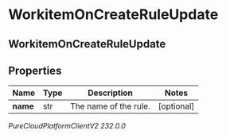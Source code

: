 # WorkitemOnCreateRuleUpdate

## WorkitemOnCreateRuleUpdate

## Properties

|Name | Type | Description | Notes|
|------------ | ------------- | ------------- | -------------|
| **name** | str | The name of the rule. | [optional] |



_PureCloudPlatformClientV2 232.0.0_
